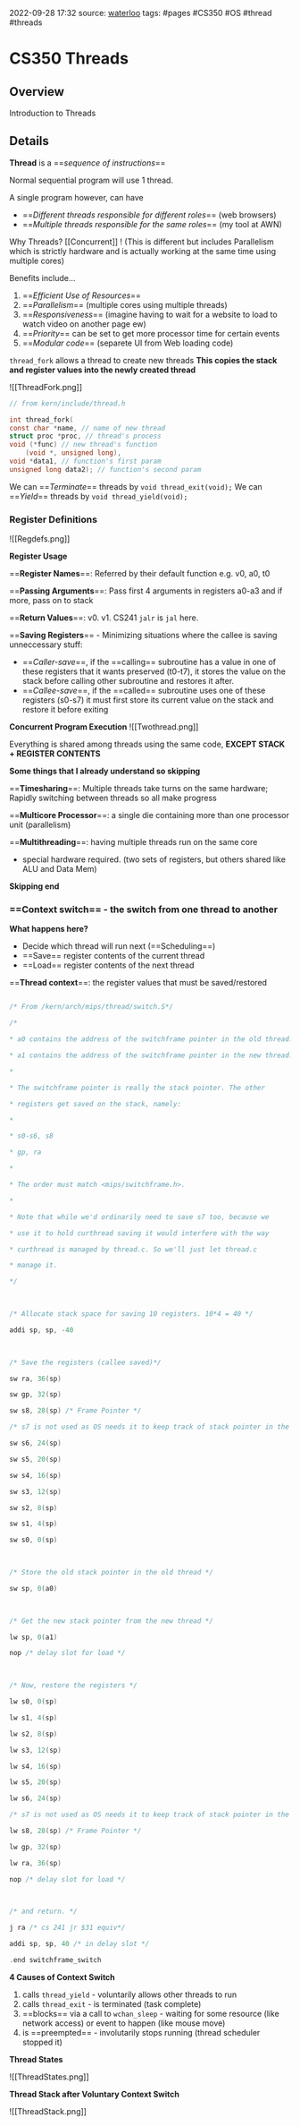 2022-09-28 17:32
source: [waterloo]()
tags: #pages #CS350 #OS #thread #threads


# CS350 Threads


## Overview
Introduction to Threads

## Details

**Thread** is a ==*sequence of instructions*==

Normal sequential program will use 1 thread.

A single program however, can have 
 - ==*Different threads responsible for different roles*== (web browsers)
 - ==*Multiple threads responsible for the same roles*== (my tool at AWN)

Why Threads? [[Concurrent]] ! (This is different but includes Parallelism which is strictly hardware and is actually working at the same time using multiple cores)

Benefits include...
1. ==*Efficient Use of Resources*==
2. ==*Parallelism*== (multiple cores using multiple threads)
3. ==*Responsiveness*== (imagine having to wait for a website to load to watch video on another page ew)
4. ==*Priority*== can be set to get more processor time for certain events
5. ==*Modular code*== (separete UI from Web loading code)

`thread_fork` allows a thread to create new threads **This copies the stack and register values into the newly created thread**

![[ThreadFork.png]]

```c
// from kern/include/thread.h

int thread_fork(
const char *name, // name of new thread
struct proc *proc, // thread's process
void (*func) // new thread's function
	(void *, unsigned long),
void *data1, // function's first param
unsigned long data2); // function's second param
```

We can ==*Terminate*== threads by `void thread_exit(void);`
We can ==*Yield*== threads by `void thread_yield(void);`

### Register Definitions
![[Regdefs.png]]

**Register Usage**

==**Register Names**==: Referred by their default function e.g. v0, a0, t0

==**Passing Arguments**==: Pass first 4 arguments in registers a0-a3 and if more, pass on to stack

==**Return Values**==: v0. v1. CS241 `jalr` is `jal` here.

==**Saving Registers**== - Minimizing situations where the callee is saving unneccessary stuff:
- ==*Caller-save*==, if the ==calling== subroutine has a value in one of these registers that it wants preserved (t0-t7), it stores the value on the stack before calling other subroutine and restores it after.
- ==*Callee-save*==, if the ==called== subroutine uses one of these registers (s0-s7) it must first store its current value on the stack and restore it before exiting

**Concurrent Program Execution**
![[Twothread.png]]

Everything is shared among threads using the same code,
**EXCEPT STACK + REGISTER CONTENTS**

**Some things that I already understand so skipping**

==**Timesharing**==: Multiple threads take turns on the same hardware; Rapidly switching between threads so all make progress

==**Multicore Processor**==: a single die containing more than one processor unit (parallelism)

==**Multithreading**==: having multiple threads run on the same core
- special hardware required. (two sets of registers, but others shared like ALU and Data Mem)

**Skipping end**

### ==**Context switch**== - the switch from one thread to another

**What happens here?**
- Decide which thread will run next (==Scheduling==)
- ==Save== register contents of the current thread
- ==Load== register contents of the next thread

==**Thread context**==: the register values that must be saved/restored

```c

/* From /kern/arch/mips/thread/switch.S*/

/*

* a0 contains the address of the switchframe pointer in the old thread.

* a1 contains the address of the switchframe pointer in the new thread.

*

* The switchframe pointer is really the stack pointer. The other

* registers get saved on the stack, namely:

*

* s0-s6, s8

* gp, ra

*

* The order must match <mips/switchframe.h>.

*

* Note that while we'd ordinarily need to save s7 too, because we

* use it to hold curthread saving it would interfere with the way

* curthread is managed by thread.c. So we'll just let thread.c

* manage it.

*/

  

/* Allocate stack space for saving 10 registers. 10*4 = 40 */

addi sp, sp, -40

  

/* Save the registers (callee saved)*/

sw ra, 36(sp)

sw gp, 32(sp)

sw s8, 28(sp) /* Frame Pointer */

/* s7 is not used as OS needs it to keep track of stack pointer in the current thread */

sw s6, 24(sp)

sw s5, 20(sp)

sw s4, 16(sp)

sw s3, 12(sp)

sw s2, 8(sp)

sw s1, 4(sp)

sw s0, 0(sp)

  

/* Store the old stack pointer in the old thread */

sw sp, 0(a0)

  

/* Get the new stack pointer from the new thread */

lw sp, 0(a1)

nop /* delay slot for load */

  

/* Now, restore the registers */

lw s0, 0(sp)

lw s1, 4(sp)

lw s2, 8(sp)

lw s3, 12(sp)

lw s4, 16(sp)

lw s5, 20(sp)

lw s6, 24(sp)

/* s7 is not used as OS needs it to keep track of stack pointer in the current thread */

lw s8, 28(sp) /* Frame Pointer */

lw gp, 32(sp)

lw ra, 36(sp)

nop /* delay slot for load */

  

/* and return. */

j ra /* cs 241 jr $31 equiv*/

addi sp, sp, 40 /* in delay slot */

.end switchframe_switch

```

**4 Causes of Context Switch**
1. calls `thread_yield` - voluntarily allows other threads to run
2. calls `thread_exit` - is terminated (task complete)
3. ==blocks== via a call to `wchan_sleep` - waiting for some resource (like network access) or event to happen (like mouse move)
4. is ==preempted== - involutarily stops running (thread scheduler stopped it)

**Thread States**

![[ThreadStates.png]]

**Thread Stack after Voluntary Context Switch**

![[ThreadStack.png]]
